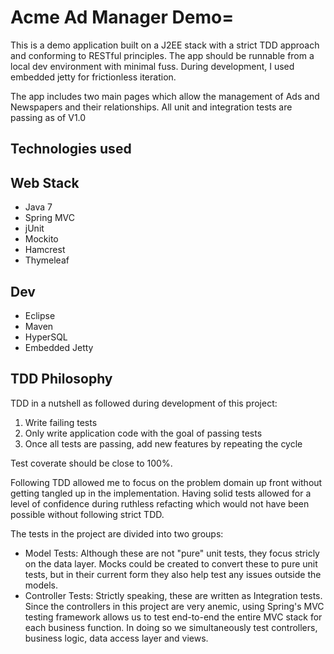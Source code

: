 # Acme Ad Manager Demo=

This is a demo application built on a J2EE stack with a strict TDD approach and conforming to RESTful principles. The app should be runnable from a local dev environment with minimal fuss. During development, I used embedded jetty for frictionless iteration.

The app includes two main pages which allow the management of Ads and Newspapers and their relationships. All unit and integration tests are passing as of V1.0

## Technologies used

## Web Stack
- Java 7
- Spring MVC
- jUnit
- Mockito
- Hamcrest
- Thymeleaf

## Dev

- Eclipse
- Maven
- HyperSQL 
- Embedded Jetty

## TDD Philosophy
TDD in a nutshell as followed during development of this project:

1. Write failing tests
2. Only write application code with the goal of passing tests
3. Once all tests are passing, add new features by repeating the cycle

Test coverate should be close to 100%.

Following TDD allowed me to focus on the problem domain up front without getting tangled up in the implementation. Having solid tests allowed for a level of confidence during ruthless refacting which would not have been possible without following strict TDD.

The tests in the project are divided into two groups:

- Model Tests: Although these are not "pure" unit tests, they focus stricly on the data layer. Mocks could be created to convert these to pure unit tests, but in their current form they also help test any issues outside the models.
- Controller Tests: Strictly speaking, these are written as Integration tests. Since the controllers in this project are very anemic, using Spring's MVC testing framework allows us to test end-to-end the entire MVC stack for each business function. In doing so we simultaneously test controllers, business logic, data access layer and views.


